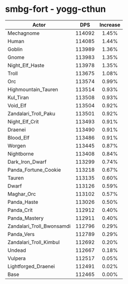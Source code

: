 # smbg-fort - yogg-cthun
| Actor | DPS | Increase |
|---|:---:|:---:|
|Mechagnome|114092|1.45%|
|Human|114085|1.44%|
|Goblin|113989|1.36%|
|Gnome|113983|1.35%|
|Night_Elf_Haste|113978|1.35%|
|Troll|113675|1.08%|
|Orc|113574|0.99%|
|Highmountain_Tauren|113514|0.93%|
|Kul_Tiran|113508|0.93%|
|Void_Elf|113504|0.92%|
|Zandalari_Troll_Paku|113501|0.92%|
|Night_Elf_Crit|113493|0.91%|
|Draenei|113490|0.91%|
|Blood_Elf|113486|0.91%|
|Worgen|113445|0.87%|
|Nightborne|113408|0.84%|
|Dark_Iron_Dwarf|113299|0.74%|
|Panda_Fortune_Cookie|113218|0.67%|
|Tauren|113135|0.60%|
|Dwarf|113126|0.59%|
|Maghar_Orc|113102|0.57%|
|Panda_Haste|113026|0.50%|
|Panda_Crit|112912|0.40%|
|Panda_Mastery|112911|0.40%|
|Zandalari_Troll_Bwonsamdi|112796|0.29%|
|Panda_Vers|112789|0.29%|
|Zandalari_Troll_Kimbul|112692|0.20%|
|Undead|112667|0.18%|
|Vulpera|112517|0.05%|
|Lightforged_Draenei|112491|0.02%|
|Base|112465|0.00%|
